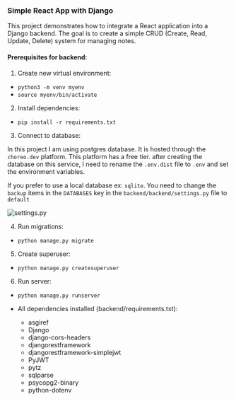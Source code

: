 ### Simple React App with Django

This project demonstrates how to integrate a React application into a Django backend. The goal is to create a simple CRUD (Create, Read, Update, Delete) system for managing notes.

#### Prerequisites for backend:

1. Create new virtual environment:

- `python3 -m venv myenv`
- `source myenv/bin/activate`

2. Install dependencies:

- `pip install -r requirements.txt`

3. Connect to database:

In this project I am using postgres database. It is hosted through the `choreo.dev` platform. This platform has a free tier. after creating the database on this service, I need to rename the `.env.dist` file to `.env` and set the environment variables.

If you prefer to use a local database ex: `sqlite`. You need to change the `backup` items in the `DATABASES` key in the `backend/backend/settings.py` file to `default`

![settings.py]('./assets/settings-py.png')

4. Run migrations:

- `python manage.py migrate`

5. Create superuser:

- `python manage.py createsuperuser`

6. Run server:

- `python manage.py runserver`

- All dependencies installed (backend/requirements.txt):
  - asgiref
  - Django
  - django-cors-headers
  - djangorestframework
  - djangorestframework-simplejwt
  - PyJWT
  - pytz
  - sqlparse
  - psycopg2-binary
  - python-dotenv
